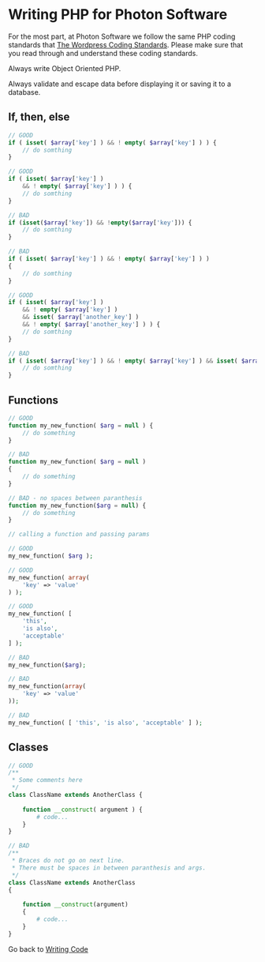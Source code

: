 # Writing PHP for Photon Software

For the most part, at Photon Software we follow the same PHP coding standards that [The Wordpress Coding Standards](https://codex.wordpress.org/WordPress_Coding_Standards). Please make sure that you read through and understand these coding standards.

Always write Object Oriented PHP.

Always validate and escape data before displaying it or saving it to a database.

## If, then, else

```php
// GOOD
if ( isset( $array['key'] ) && ! empty( $array['key'] ) ) {
	// do somthing
}

// GOOD
if ( isset( $array['key'] )
	&& ! empty( $array['key'] ) ) {
	// do somthing
}

// BAD
if (isset($array['key']) && !empty($array['key'])) {
	// do somthing
}

// BAD
if ( isset( $array['key'] ) && ! empty( $array['key'] ) ) 
{
	// do somthing
}

// GOOD
if ( isset( $array['key'] )
	&& ! empty( $array['key'] )
	&& isset( $array['another_key'] )
	&& ! empty( $array['another_key'] ) ) {
	// do somthing
}

// BAD
if ( isset( $array['key'] ) && ! empty( $array['key'] ) && isset( $array['another_key'] ) && ! empty( $array['another_key'] ) ) {
	// do somthing
}
```

## Functions

```php
// GOOD
function my_new_function( $arg = null ) {
	// do something
}

// BAD
function my_new_function( $arg = null ) 
{
	// do something
}

// BAD - no spaces between paranthesis
function my_new_function($arg = null) {
	// do something
}

// calling a function and passing params

// GOOD
my_new_function( $arg );

// GOOD
my_new_function( array(
	'key' => 'value'
) );

// GOOD
my_new_function( [
	'this',
	'is also',
	'acceptable'
] );

// BAD
my_new_function($arg);

// BAD
my_new_function(array(
	'key' => 'value'
));

// BAD
my_new_function( [ 'this', 'is also', 'acceptable' ] );
```

## Classes

```php
// GOOD
/**
 * Some comments here
 */
class ClassName extends AnotherClass {
	
	function __construct( argument ) {
		# code...
	}
}

// BAD
/**
 * Braces do not go on next line.
 * There must be spaces in between paranthesis and args.
 */
class ClassName extends AnotherClass 
{
	
	function __construct(argument) 
	{
		# code...
	}
}
```

Go back to [Writing Code](../#technology-specific-rules)